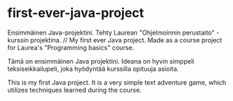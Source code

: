 # first-ever-java-project
Ensimmäinen Java-projektini. Tehty Laurean "Ohjelmoinnin perustaito" -kurssin projektina. // My first ever Java project. Made as a course project for Laurea's "Programming basics" course.

Tämä on ensimmäinen Java projektini. Ideana on hyvin simppeli teksiseikkailupeli, joka hyödyntää kurssilla opituuja asioita.

This is my first Java project. It is a very simple text adventure game, which utilizes techniques learned during the course.
